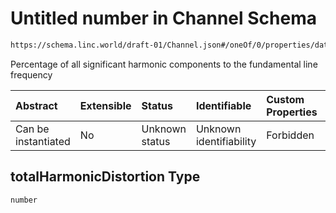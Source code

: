 # Untitled number in Channel Schema

```txt
https://schema.linc.world/draft-01/Channel.json#/oneOf/0/properties/data/properties/harmonicDistortion/properties/totalHarmonicDistortion
```

Percentage of all significant harmonic components to the fundamental line frequency

| Abstract            | Extensible | Status         | Identifiable            | Custom Properties | Additional Properties | Access Restrictions | Defined In                                           |
| :------------------ | :--------- | :------------- | :---------------------- | :---------------- | :-------------------- | :------------------ | :--------------------------------------------------- |
| Can be instantiated | No         | Unknown status | Unknown identifiability | Forbidden         | Allowed               | none                | [Channel.json*](Channel.json "open original schema") |

## totalHarmonicDistortion Type

`number`
